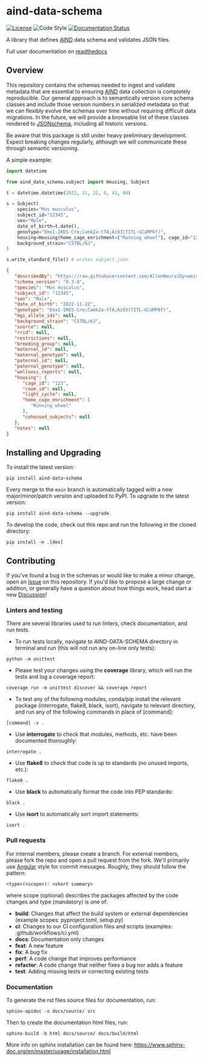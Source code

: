 # aind-data-schema

[![License](https://img.shields.io/badge/license-MIT-brightgreen)](LICENSE)
![Code Style](https://img.shields.io/badge/code%20style-black-black)
[![Documentation Status](https://readthedocs.org/projects/aind-data-schema/badge/?version=latest)](https://aind-data-schema.readthedocs.io/en/latest/?badge=latest)

A library that defines [AIND](https://alleninstitute.org/what-we-do/brain-science/research/allen-institute-neural-dynamics/) data schema and validates JSON files. 

Full user documentation on [readthedocs](https://aind-data-schema.readthedocs.io/en/latest/)

## Overview

This repository contains the schemas needed to ingest and validate metadata that are essential to ensuring [AIND](https://alleninstitute.org/what-we-do/brain-science/research/allen-institute-neural-dynamics/) data collection is completely reproducible. Our general approach is to semantically version core schema classes and include those version numbers in serialized metadata so that we can flexibly evolve the schemas over time without requiring difficult data migrations. In the future, we will provide a browsable list of these classes rendered to [JSONschema](https://json-schema.org/), including all historic versions.

Be aware that this package is still under heavy preliminary development. Expect breaking changes regularly, although we will communicate these through semantic versioning.

A simple example:

```python
import datetime

from aind_data_schema.subject import Housing, Subject

t = datetime.datetime(2022, 11, 22, 8, 43, 00)

s = Subject(
    species="Mus musculus",
    subject_id="12345",
    sex="Male",
    date_of_birth=t.date(),
    genotype="Emx1-IRES-Cre;Camk2a-tTA;Ai93(TITL-GCaMP6f)",
    housing=Housing(home_cage_enrichment=["Running wheel"], cage_id="123"),
    background_strain="C57BL/6J",
)

s.write_standard_file() # writes subject.json
```

```json
{
   "describedBy": "https://raw.githubusercontent.com/AllenNeuralDynamics/aind-data-schema/main/src/aind_data_schema/subject.py",
   "schema_version": "0.3.0",
   "species": "Mus musculus",
   "subject_id": "12345",
   "sex": "Male",
   "date_of_birth": "2022-11-22",
   "genotype": "Emx1-IRES-Cre;Camk2a-tTA;Ai93(TITL-GCaMP6f)",
   "mgi_allele_ids": null,
   "background_strain": "C57BL/6J",
   "source": null,
   "rrid": null,
   "restrictions": null,
   "breeding_group": null,
   "maternal_id": null,
   "maternal_genotype": null,
   "paternal_id": null,
   "paternal_genotype": null,
   "wellness_reports": null,
   "housing": {
      "cage_id": "123",
      "room_id": null,
      "light_cycle": null,
      "home_cage_enrichment": [
         "Running wheel"
      ],
      "cohoused_subjects": null
   },
   "notes": null
}
```

## Installing and Upgrading

To install the latest version:
```
pip install aind-data-schema
```

Every merge to the `main` branch is automatically tagged with a new major/minor/patch version and uploaded to PyPI. To upgrade to the latest version:
```
pip install aind-data-schema --upgrade
```

To develop the code, check out this repo and run the following in the cloned directory: 
```
pip install -e .[dev]
```

## Contributing

If you've found a bug in the schemas or would like to make a minor change, open an [Issue](https://github.com/AllenNeuralDynamics/aind-data-schema/issues) on this repository. If you'd like to propose a large change or addition, or generally have a question about how things work, head start a new [Discussion](https://github.com/AllenNeuralDynamics/aind-data-schema/discussions)!


### Linters and testing

There are several libraries used to run linters, check documentation, and run tests.

- To run tests locally, navigate to AIND-DATA-SCHEMA directory in terminal and run (this will not run any on-line only tests):

```
python -m unittest
```

- Please test your changes using the **coverage** library, which will run the tests and log a coverage report:

```
coverage run -m unittest discover && coverage report
```

- To test any of the following modules, conda/pip install the relevant package (interrogate, flake8, black, isort), navigate to relevant directory, and run any of the following commands in place of [command]:

```
[command] -v . 
```

- Use **interrogate** to check that modules, methods, etc. have been documented thoroughly:

```
interrogate .
```

- Use **flake8** to check that code is up to standards (no unused imports, etc.):

```
flake8 .
```

- Use **black** to automatically format the code into PEP standards:

```
black .
```

- Use **isort** to automatically sort import statements:

```
isort .
```

### Pull requests

For internal members, please create a branch. For external members, please fork the repo and open a pull request from the fork. We'll primarily use [Angular](https://github.com/angular/angular/blob/main/CONTRIBUTING.md#commit) style for commit messages. Roughly, they should follow the pattern:
```
<type>(<scope>): <short summary>
```

where scope (optional) describes the packages affected by the code changes and type (mandatory) is one of:

- **build**: Changes that affect the build system or external dependencies (example scopes: pyproject.toml, setup.py)
- **ci**: Changes to our CI configuration files and scripts (examples: .github/workflows/ci.yml)
- **docs**: Documentation only changes
- **feat**: A new feature
- **fix**: A bug fix
- **perf**: A code change that improves performance
- **refactor**: A code change that neither fixes a bug nor adds a feature
- **test**: Adding missing tests or correcting existing tests

### Documentation

To generate the rst files source files for documentation, run:

```
sphinx-apidoc -o docs/source/ src
```

Then to create the documentation html files, run:
```
sphinx-build -b html docs/source/ docs/build/html
```

More info on sphinx installation can be found here: https://www.sphinx-doc.org/en/master/usage/installation.html
